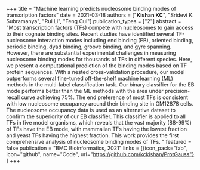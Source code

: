+++
title = "Machine learning predicts nucleosome binding modes of transcription factors"
date = 2021-03-18
authors = ["**Kishan KC**", "Sridevi K. Subramanya", "Rui Li", "Feng Cui"]
publication_types = ["2"]
abstract = "Most transcription factors (TFs) compete with nucleosomes to gain access to their cognate binding sites. Recent studies have identified several TF-nucleosome interaction modes including end binding (EB), oriented binding, periodic binding, dyad binding, groove binding, and gyre spanning. However, there are substantial experimental challenges in measuring nucleosome binding modes for thousands of TFs in different species. Here, we present a computational prediction of the binding modes based on TF protein sequences. With a nested cross-validation procedure, our model outperforms several fine-tuned off-the-shelf machine learning (ML) methods in the multi-label classification task. Our binary classifier for the EB mode performs better than the ML methods with the area under precision-recall curve achieving 75%. The end preference of most TFs is consistent with low nucleosome occupancy around their binding site in GM12878 cells. The nucleosome occupancy data is used as an alternative dataset to confirm the superiority of our EB classifier. This classifier is applied to all TFs in five model organisms, which reveals that the vast majority (88-99%) of TFs have the EB mode, with mammalian TFs having the lowest fraction and yeast TFs having the highest fraction. This work provides the first comprehensive analysis of nucleosome binding modes of TFs.
"
featured = false
publication = "BMC Bioinformatics, 2021"
links = [{icon_pack="fab", icon="github", name="Code", url="https://github.com/kckishan/ProtGauss"}
]
+++

